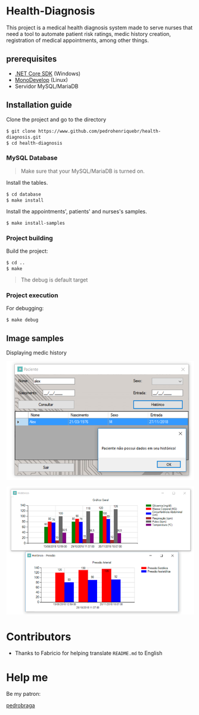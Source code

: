 # Health-Diagnosis

This project is a medical health diagnosis system made to serve nurses that need a tool to automate patient risk ratings, medic history creation, registration of medical appointments, among other things.

## prerequisites

* [.NET Core SDK](https://dotnet.microsoft.com/download) (Windows)
* [MonoDevelop](https://www.monodevelop.com/download/) (Linux)
* Servidor MySQL/MariaDB

## Installation guide

Clone the project and go to the directory 

```console
$ git clone https://www.github.com/pedrohenriquebr/health-diagnosis.git
$ cd health-diagnosis
```

### MySQL Database

> Make sure that your MySQL/MariaDB is turned on.

Install the tables.

```console
$ cd database
$ make install
```

Install the appointments', patients' and nurses's samples.

```console
$ make install-samples
```

### Project building

Build the project:

```console
$ cd ..
$ make
```

> The debug is default target


### Project execution

For debugging:

```console
$ make debug
```


## Image samples


Displaying medic history

![Tentativa de exibiri histórico médico](images/tenta_historico_paciente.jpg)

![Exibindo histórico médico](images/exibe_historico.jpg)

# Contributors

* Thanks to Fabricio for helping translate `README.md` to English

# Help me

Be my patron:

[pedrobraga](https://www.patreon.com/pedrobraga)
